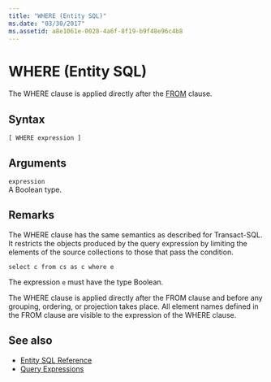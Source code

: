 ```yaml
---
title: "WHERE (Entity SQL)"
ms.date: "03/30/2017"
ms.assetid: a8e1061e-0028-4a6f-8f19-b9f48e96c4b8
---
```

# WHERE (Entity SQL)
The WHERE clause is applied directly after the [FROM](../../../../../../docs/framework/data/adonet/ef/language-reference/from-entity-sql.md) clause.  
  
## Syntax  
  
```  
[ WHERE expression ]  
```  
  
## Arguments  
 `expression`  
 A Boolean type.  
  
## Remarks  
 The WHERE clause has the same semantics as described for Transact-SQL. It restricts the objects produced by the query expression by limiting the elements of the source collections to those that pass the condition.  
  
```  
select c from cs as c where e  
```  
  
 The expression `e` must have the type Boolean.  
  
 The WHERE clause is applied directly after the FROM clause and before any grouping, ordering, or projection takes place. All element names defined in the FROM clause are visible to the expression of the WHERE clause.  
  
## See also

- [Entity SQL Reference](../../../../../../docs/framework/data/adonet/ef/language-reference/entity-sql-reference.md)
- [Query Expressions](../../../../../../docs/framework/data/adonet/ef/language-reference/query-expressions-entity-sql.md)
